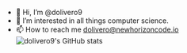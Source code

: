 - :wave: Hi, I’m @dolivero9
- :eyes: I’m interested in all things computer science.
- :mailbox: How to reach me dolivero@newhorizoncode.io
![dolivero9's GitHub stats](https://github-readme-stats.vercel.app/api?username=danstopher&count_private=true)
<!---
--->
